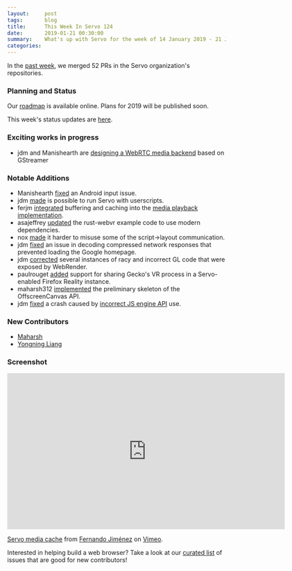 ```yaml
---
layout:     post
tags:       blog
title:      This Week In Servo 124
date:       2019-01-21 00:30:00
summary:    What's up with Servo for the week of 14 January 2019 - 21 January 2019
categories:
---
```


In the [past week](https://github.com/pulls?utf8=%E2%9C%93&q=is%3Apr+is%3Amerged+closed%3A2019-01-14..2019-01-21+user%3Aservo+),
we merged 52 PRs in the Servo organization's repositories.

### Planning and Status

Our [roadmap](https://github.com/servo/servo/wiki/Roadmap) is available online. Plans for 2019 will be published soon.

This week's status updates are [here](https://build.servo.org/standups/).

### Exciting works in progress

- jdm and Manishearth are [designing a WebRTC media backend](https://github.com/servo/media/compare/master...jdm:watever) based on GStreamer

### Notable Additions

- Manishearth [fixed](https://github.com/servo/servo/pull/22708) an Android input issue.
- jdm [made](https://github.com/servo/servo/pull/22697) is possible to run Servo with userscripts.
- ferjm [integrated](https://github.com/servo/servo/pull/22692) buffering and caching into the [media playback implementation](https://github.com/servo/media/pull/179).
- asajeffrey [updated](https://github.com/servo/rust-webvr/pull/34) the rust-webvr example code to use modern dependencies.
- nox [made](https://github.com/servo/servo/pull/22684) it harder to misuse some of the script->layout communication.
- jdm [fixed](https://github.com/servo/servo/pull/22616) an issue in decoding compressed network responses that prevented loading the Google homepage.
- jdm [corrected](https://github.com/servo/servo/pull/22598) several instances of racy and incorrect GL code that were exposed by WebRender.
- paulrouget [added](https://github.com/servo/rust-webvr/pull/32) support for sharing Gecko's VR process in a Servo-enabled Firefox Reality instance.
- maharsh312 [implemented](https://github.com/servo/servo/pull/22495) the preliminary skeleton of the OffscreenCanvas API.
- jdm [fixed](https://github.com/servo/servo/pull/22353) a crash caused by [incorrect JS engine API](https://github.com/servo/rust-mozjs/pull/450) use.

### New Contributors

- [Maharsh](https://github.com/maharsh312)
- [Yongning Liang](https://github.com/learning)

### Screenshot

<iframe src="https://player.vimeo.com/video/311414154" width="640" height="360" frameborder="0" webkitallowfullscreen mozallowfullscreen allowfullscreen></iframe>
<p><a href="https://vimeo.com/311414154">Servo media cache</a> from <a href="https://vimeo.com/user3829039">Fernando Jim&eacute;nez</a> on <a href="https://vimeo.com">Vimeo</a>.</p>

Interested in helping build a web browser? Take a look at our [curated list](https://starters.servo.org/) of issues that are good for new contributors!
